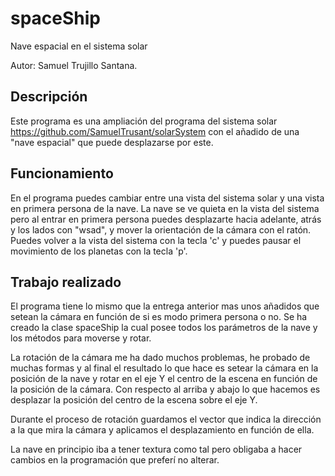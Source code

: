 # spaceShip
Nave espacial en el sistema solar

Autor: Samuel Trujillo Santana.

## Descripción
Este programa es una ampliación del programa del sistema solar https://github.com/SamuelTrusant/solarSystem con el añadido de una "nave espacial" que puede desplazarse por este.

## Funcionamiento
En el programa puedes cambiar entre una vista del sistema solar y una vista en primera persona de la nave. La nave se ve quieta en la vista del sistema pero al entrar en primera persona puedes desplazarte hacia adelante, atrás y los lados con "wsad", y mover la orientación de la cámara con el ratón. Puedes volver a la vista del sistema con la tecla 'c' y puedes pausar el movimiento de los planetas con la tecla 'p'.

## Trabajo realizado
El programa tiene lo mismo que la entrega anterior mas unos añadidos que setean la cámara en función de si es modo primera persona o no. Se ha creado la clase spaceShip la cual posee todos los parámetros de la nave y los métodos para moverse y rotar.

La rotación de la cámara me ha dado muchos problemas, he probado de muchas formas y al final el resultado lo que hace es setear la cámara en la posición de la nave y rotar en el eje Y el centro de la escena en función de la posición de la cámara. Con respecto al arriba y abajo lo que hacemos es desplazar la posición del centro de la escena sobre el eje Y.

Durante el proceso de rotación guardamos el vector que indica la dirección a la que mira la cámara y aplicamos el desplazamiento en función de ella.

La nave en principio iba a tener textura como tal pero obligaba a hacer cambios en la programación que preferí no alterar.
